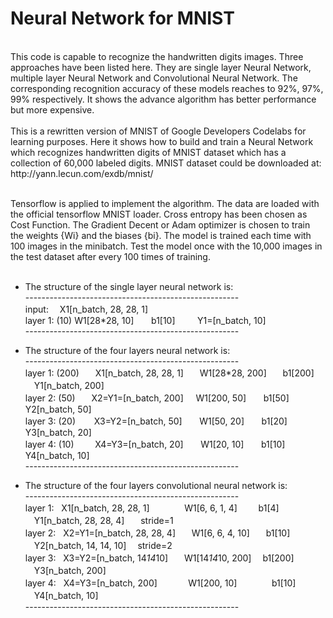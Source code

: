 #                    Neural Network for MNIST  
<br>
	This code is capable to recognize the handwritten digits images. Three approaches have been listed here. They are single layer Neural Network, multiple layer Neural Network and Convolutional Neural Network. The corresponding recognition accuracy of these models reaches to 92%, 97%, 99% respectively. It shows the advance algorithm has better performance but more expensive. <br><br>
	This is a rewritten version of MNIST of Google Developers Codelabs for learning purposes. Here it shows how to build and train a Neural Network which recognizes handwritten digits of MNIST dataset which has a collection of 60,000 labeled digits. MNIST dataset could be downloaded at: http://yann.lecun.com/exdb/mnist/  <br><br>

Tensorflow is applied to implement the algorithm. The data are loaded with the official tensorflow MNIST loader. Cross entropy has been chosen as Cost Function. The Gradient Decent or Adam optimizer is chosen to train the weights {Wi} and the biases {bi}. The model is trained each time with 100 images in the minibatch. Test the model once with the 10,000 images in the test dataset after every 100 times of training. <br><br>

	
	

* The structure of the single layer neural network is:<br>
\-----------------------------------------------------<br>
input: 　X1[n_batch, 28, 28, 1]    <br>
layer 1: (10)  W1[28*28, 10]        b1[10]         Y1=[n_batch, 10]         <softmax><br>
\-----------------------------------------------------<br>


* The structure of the four layers neural network is:<br>
\-----------------------------------------------------<br>
layer 1: (200)    　X1[n_batch, 28, 28, 1]    　W1[28*28, 200]    　b1[200]     　Y1[n_batch, 200]      　<sigmoid><br>
layer 2: (50)    　X2=Y1=[n_batch, 200]      W1[200, 50]       b1[50]      Y2[n_batch, 50]       <sigmoid><br>
layer 3: (20)    　X3=Y2=[n_batch, 50]       W1[50, 20]        b1[20]      Y3[n_batch, 20]       <sigmoid><br>
layer 4: (10)     　X4=Y3=[n_batch, 20]       W1[20, 10]        b1[10]      Y4[n_batch, 10]       <softmax><br>
\-----------------------------------------------------<br>
* The structure of the four layers convolutional neural network is:<br>
\-----------------------------------------------------<br>
	layer 1:    X1[n_batch, 28, 28, 1]       　　W1[6, 6, 1, 4]     　b1[4]    　Y1[n_batch, 28, 28, 4]   　stride=1   　<CNN><br>
	layer 2:    X2=Y1=[n_batch, 28, 28, 4]   　W1[6, 6, 4, 10]    　b1[10]   　Y2[n_batch, 14, 14, 10]  　stride=2   　<CNN><br>
	layer 3:    X3=Y2=[n_batch, 14*14*10]    　W1[14*14*10, 200]  　b1[200]  　Y3[n_batch, 200]                    　　<Relu><br>
	layer 4:    X4=Y3=[n_batch, 200]         　W1[200, 10]        　　b1[10]   　Y4[n_batch, 10]                     　　<softmax><br>
\-----------------------------------------------------<br>
	
